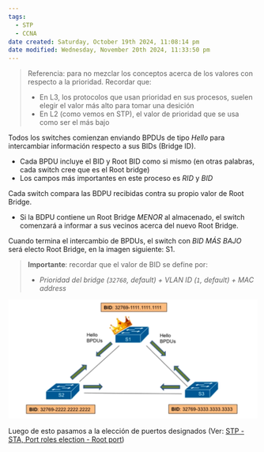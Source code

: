 ```yaml
---
tags:
  - STP
  - CCNA
date created: Saturday, October 19th 2024, 11:08:14 pm
date modified: Wednesday, November 20th 2024, 11:33:50 pm
---
```


> Referencia: para no mezclar los conceptos acerca de los valores con respecto a la prioridad. Recordar que:
> - En L3, los protocolos que usan prioridad en sus procesos, suelen elegir el valor más alto para tomar una desición
> - En L2 (como vemos en STP), el valor de prioridad que se usa como ser el más bajo



Todos los switches comienzan enviando BPDUs de tipo _Hello_ para intercambiar información respecto a sus BIDs (Bridge ID). 

- Cada BPDU incluye el BID y Root BID como si mismo (en otras palabras, cada switch cree que es el Root bridge)
-  Los campos más importantes en este proceso es _RID_ y _BID_

Cada switch compara las BDPU recibidas contra su propio valor de Root Bridge. 
- Si la BDPU contiene un Root Bridge _MENOR_ al almacenado, el switch comenzará a informar a sus vecinos acerca del nuevo Root Bridge.

Cuando termina el intercambio de BPDUs, el switch con _BID MÁS BAJO_ será electo Root Bridge, en la imagen siguiente: S1.


> **Importante**: recordar que el valor de BID se define por:
> - _Prioridad del bridge (`32768`, default) + VLAN ID (`1`, default) + MAC address_

![normal](../../_anexos_/Screenshot%20from%202024-01-02%2011-49-46.png)

Luego de esto pasamos a la elección de puertos designados (Ver: [STP - STA, Port roles election - Root port](STP%20-%20STA,%20Port%20roles%20election%20-%20Root%20port.md))